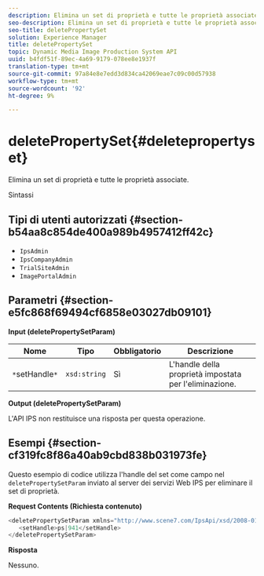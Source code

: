 ```yaml
---
description: Elimina un set di proprietà e tutte le proprietà associate.
seo-description: Elimina un set di proprietà e tutte le proprietà associate.
seo-title: deletePropertySet
solution: Experience Manager
title: deletePropertySet
topic: Dynamic Media Image Production System API
uuid: b4fdf51f-89ec-4a69-9179-078ee8e1937f
translation-type: tm+mt
source-git-commit: 97a84e8e7edd3d834ca42069eae7c09c00d57938
workflow-type: tm+mt
source-wordcount: '92'
ht-degree: 9%

---
```



# deletePropertySet{#deletepropertyset}

Elimina un set di proprietà e tutte le proprietà associate.

Sintassi

## Tipi di utenti autorizzati {#section-b54aa8c854de400a989b4957412ff42c}

* `IpsAdmin`
* `IpsCompanyAdmin`
* `TrialSiteAdmin`
* `ImagePortalAdmin`

## Parametri {#section-e5fc868f69494cf6858e03027db09101}

**Input (deletePropertySetParam)**

| Nome | Tipo | Obbligatorio | Descrizione |
|---|---|---|---|
| `*`setHandle`*` | `xsd:string` | Sì | L&#39;handle della proprietà impostata per l&#39;eliminazione. |

**Output (deletePropertySetParam)**

L&#39;API IPS non restituisce una risposta per questa operazione.

## Esempi {#section-cf319fc8f86a40ab9cbd838b031973fe}

Questo esempio di codice utilizza l&#39;handle del set come campo nel `deletePropertySetParam` inviato al server dei servizi Web IPS per eliminare il set di proprietà.

**Request Contents (Richiesta contenuto)**

```java
<deletePropertySetParam xmlns="http://www.scene7.com/IpsApi/xsd/2008-01-15">
   <setHandle>ps|941</setHandle>
</deletePropertySetParam>
```

**Risposta**

Nessuno.
